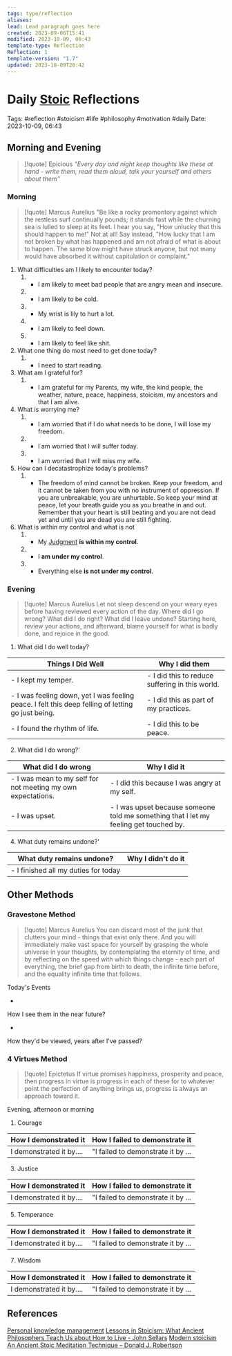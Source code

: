 ```yaml
---
tags: type/reflection
aliases: 
lead: Lead paragraph goes here
created: 2023-09-06T15:41
modified: 2023-10-09, 06:43
template-type: Reflection
Reflection: 1
template-version: "1.7"
updated: 2023-10-09T20:42
---
```



# Daily [Stoic](../SLIP-BOX/Stoicism.md) Reflections

Tags:  #reflection #stoicism #life #philosophy #motivation #daily 
Date: 2023-10-09, 06:43

## Morning and Evening

> [!quote] Epicious 
> _"Every day and night keep thoughts like these at hand - write them, read them aloud, talk your yourself and others about them"_

### Morning

> [!quote] Marcus Aurelius
> "Be like a rocky promontory against which the restless surf continually pounds; it stands fast while the churning sea is lulled to sleep at its feet. I hear you say, "How unlucky that this should happen to me!" Not at all! Say instead, "How lucky that I am not broken by what has happened and am not afraid of what is about to happen. The same blow might have struck anyone, but not many would have absorbed it without capitulation or complaint."

1. What difficulties am I likely to encounter today?
	1. - I am likely to meet bad people that are angry mean and insecure.
	2. - I am likely to be cold.
	3. - My wrist is lily to hurt a lot.
	4. - I am likely to feel down.
	5. - I am likely to feel like shit.
2. What one thing do most need to get done today?
	1. - I need to start reading.
3. What am I grateful for?
	1. - I am grateful for my Parents, my wife, the kind people, the weather, nature, peace, happiness, stoicism, my ancestors and that I am alive.
4. What is worrying me?
	1. - I am worried that if I do what needs to be done, I will lose my freedom.
	2. - I am worried that I will suffer today.
	3. - I am worried that I will miss my wife.
5. How can I decatastrophize today's problems?
	1. - The freedom of mind cannot be broken. Keep your freedom, and it cannot be taken from you with no instrument of oppression. If you are unbreakable, you are unhurtable. So keep your mind at peace, let your breath guide you as you breathe in and out. Remember that your heart is still beating and you are not dead yet and until you are dead you are still fighting. 
6. What is within my control and what is not
	1. - My [Judgment](../SLIP-BOX/Control%20Over%20Judgment.md) **is within my control**.
	2. - I **am under my control**.
	3. - Everything else **is not under my control**.

### Evening

> [!quote] Marcus Aurelius
> Let not sleep descend on your weary eyes before having reviewed every action of the day. Where did I go wrong? What did I do right? What did I leave undone? Starting here, review your actions, and afterward, blame yourself for what is badly done, and rejoice in the good.

1. What did I do well today?

| Things I Did Well | Why I did them |
| ------------------- | ---------------- |
| - I kept my temper. | - I did this to reduce suffering in this world. |
| - I was feeling down, yet I was feeling peace. I felt this deep felling of letting go just being. | - I did this as part of my practices. |
| - I found the rhythm of life. | - I did this to be peace. |

2. What did I do wrong?' 

| What did I do wrong | Why I did it |
| ------------------- | ---------------- |
| - I was mean to my self for not meeting my own expectations. | - I did this because I was angry at my self. |
| - I was upset. | - I was upset because someone told me something that I let my feeling get touched by. |

4. What duty remains undone?'

| What duty remains undone? | Why I didn't do it |
| ------------------- | ---------------- |
| - I finished all my duties for today | |

## Other Methods

### Gravestone Method

> [!quote] Marcus Aurelius
> You can discard most of the junk that clutters your mind - things that exist only there. And you will immediately make vast space for yourself by grasping the whole universe in your thoughts, by contemplating the eternity of time, and by reflecting on the speed with which things change - each part of everything, the brief gap from birth to death, the infinite time before, and the equality infinite time that follows. 

Today's Events 

-

How I see them in the near future? 

-

How they'd be viewed, years after I've passed?

### 4 Virtues Method

> [!quote] Epictetus 
> If virtue promises happiness, prosperity and peace, then progress in virtue is progress in each of these for to whatever point the perfection of anything brings us, progress is always an approach toward it.

Evening, afternoon or morning

1. Courage 

| How I demonstrated it  | How I failed to demonstrate it |
| ------------------- | ---------------- |
| I demonstrated it by....                 | "I failed to demonstrate it by ...              |

3. Justice

| How I demonstrated it  | How I failed to demonstrate it |
| ------------------- | ---------------- |
| I demonstrated it by....                 | "I failed to demonstrate it by ...             

5. Temperance

| How I demonstrated it  | How I failed to demonstrate it |
| ------------------- | ---------------- |
| I demonstrated it by....                 | "I failed to demonstrate it by ...             

7. Wisdom

| How I demonstrated it  | How I failed to demonstrate it |
| ------------------- | ---------------- |
| I demonstrated it by....                 | "I failed to demonstrate it by ...             

## References

[Personal knowledge management](Personal%20knowledge%20management.md)
[Lessons in Stoicism: What Ancient Philosophers Teach Us about How to Live - John Sellars](https://books.google.cz/books/about/Lessons_in_Stoicism.html?id=ky84zQEACAAJ&redir_esc=y)
[Modern stoicism](https://modernstoicism.com/)
[An Ancient Stoic Meditation Technique – Donald J. Robertson](https://donaldrobertson.name/2017/03/22/an-ancient-stoic-meditation-technique/)


